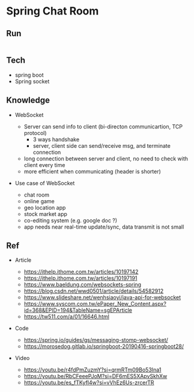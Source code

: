 # Spring Chat Room

## Run
```bash
```

## Tech
- spring boot
- Spring socket

## Knowledge
- WebSocket
	- Server can send info to client (bi-directon communicartion, TCP protocol)
		- 3 ways handshake
		- server, client side can send/receive msg, and terminate connection
	- long connection between server and client, no need to check with client every time
	- more efficient when communicating (header is shorter)

- Use case of WebSocket
	- chat room
	- online game
	- geo location app
	- stock market app
	- co-editing system (e.g. google doc ?)
	- app needs near real-time update/sync, data transmit is not small

## Ref
- Article
	- https://ithelp.ithome.com.tw/articles/10197142
	- https://ithelp.ithome.com.tw/articles/10197191
	- https://www.baeldung.com/websockets-spring
	- https://blog.csdn.net/wwd0501/article/details/54582912
	- https://www.slideshare.net/wenhsiaoyi/java-api-for-websocket
	- https://www.syscom.com.tw/ePaper_New_Content.aspx?id=368&EPID=194&TableName=sgEPArticle
	- https://tw511.com/a/01/16646.html
- Code
	- https://spring.io/guides/gs/messaging-stomp-websocket/
	- https://morosedog.gitlab.io/springboot-20190416-springboot28/

- Video
	- https://youtu.be/r4fdPmZuzmY?si=qrmRTm09Bo53Ina1
	- https://youtu.be/RbCFeeePJoM?si=DF6mES5XApvSkhXw
	- https://youtu.be/es_fTKyfI4w?si=vVhEz6Us-zrcerTR